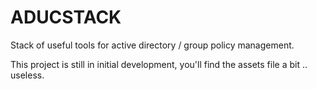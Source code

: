 # ADUCSTACK
Stack of useful tools for active directory / group policy management.  

This project is still in initial development, you'll find the assets file a bit .. useless.
